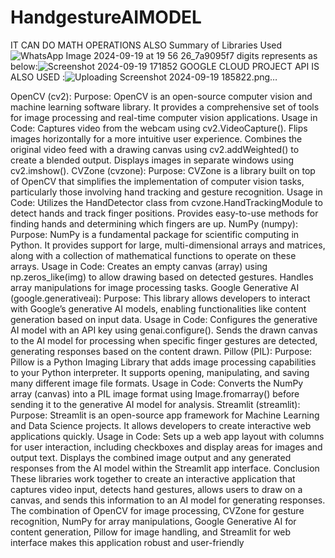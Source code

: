 # HandgestureAIMODEL
IT CAN DO MATH OPERATIONS ALSO 
Summary of Libraries Used![WhatsApp Image 2024-09-19 at 19 56 26_7a9095f7](https://github.com/user-attachments/assets/4f278c6f-ee41-4397-8fed-664abb0e3a60)
digits represents as below:![Screenshot 2024-09-19 171852](https://github.com/user-attachments/assets/f4908680-6582-4c82-baab-9ee0117cbf13)
GOOGLE CLOUD PROJECT API IS ALSO USED :![Uploading Screenshot 2024-09-19 185822.png…]()

OpenCV (cv2):
Purpose: OpenCV is an open-source computer vision and machine learning software library. It provides a comprehensive set of tools for image processing and real-time computer vision applications.
Usage in Code:
Captures video from the webcam using cv2.VideoCapture().
Flips images horizontally for a more intuitive user experience.
Combines the original video feed with a drawing canvas using cv2.addWeighted() to create a blended output.
Displays images in separate windows using cv2.imshow().
CVZone (cvzone):
  Purpose: CVZone is a library built on top of OpenCV that simplifies the implementation of computer vision tasks, particularly those involving hand tracking and gesture recognition.
  Usage in Code:
  Utilizes the HandDetector class from cvzone.HandTrackingModule to detect hands and track finger positions.
  Provides easy-to-use methods for finding hands and determining which fingers are up.
NumPy (numpy):
    Purpose: NumPy is a fundamental package for scientific computing in Python. It provides support for large, multi-dimensional arrays and matrices, along with a collection of mathematical functions to operate on these arrays.
    Usage in Code:
    Creates an empty canvas (array) using np.zeros_like(img) to allow drawing based on detected gestures.
    Handles array manipulations for image processing tasks.
Google Generative AI (google.generativeai):
    Purpose: This library allows developers to interact with Google’s generative AI models, enabling functionalities like content generation based on input data.
  Usage in Code:
    Configures the generative AI model with an API key using genai.configure().
  Sends the drawn canvas to the AI model for processing when specific finger gestures are detected, generating responses based on the content drawn.
Pillow (PIL):
  Purpose: Pillow is a Python Imaging Library that adds image processing capabilities to your Python interpreter. It supports opening, manipulating, and saving many different image file formats.
  Usage in Code:
  Converts the NumPy array (canvas) into a PIL image format using Image.fromarray() before sending it to the generative AI model for analysis.
Streamlit (streamlit):
  Purpose: Streamlit is an open-source app framework for Machine Learning and Data Science projects. It allows developers to create interactive web applications quickly.
  Usage in Code:
  Sets up a web app layout with columns for user interaction, including checkboxes and display areas for images and output text.
  Displays the combined image output and any generated responses from the AI model within the Streamlit app interface.
Conclusion
These libraries work together to create an interactive application that captures video input, detects hand gestures, allows users to draw on a canvas, and sends this information to an AI model for generating responses. The combination of OpenCV for image processing, CVZone for gesture recognition, NumPy for array manipulations, Google Generative AI for content generation, Pillow for image handling, and Streamlit for web interface makes this application robust and user-friendly
